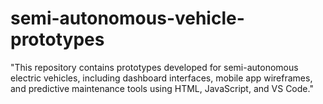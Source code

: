 # semi-autonomous-vehicle-prototypes
"This repository contains prototypes developed for semi-autonomous electric vehicles, including dashboard interfaces, mobile app wireframes, and predictive maintenance tools using HTML, JavaScript, and VS Code."

